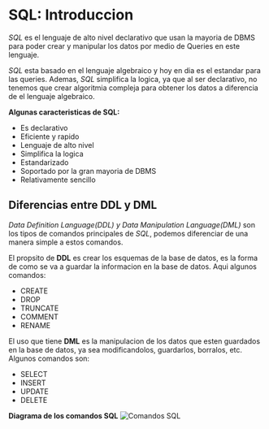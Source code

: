 # SQL: Introduccion

*SQL* es el lenguaje de alto nivel declarativo que usan la mayoria de DBMS para poder crear y manipular los datos por medio de Queries en este lenguaje.

*SQL* esta basado en el lenguaje algebraico y hoy en dia es el estandar para las queries. Ademas, *SQL* simplifica la logica, ya que al ser declarativo, no tenemos que crear algoritmia compleja para obtener los datos a diferencia de el lenguaje algebraico.

__Algunas caracteristicas de SQL:__
- Es declarativo
- Eficiente y rapido
- Lenguaje de alto nivel
- Simplifica la logica
- Estandarizado
- Soportado por la gran mayoria de DBMS
- Relativamente sencillo

## Diferencias entre DDL y DML

*Data Definition Language(DDL) y Data Manipulation Language(DML)* son los tipos de comandos principales de *SQL*, podemos diferenciar de una manera simple a estos comandos.

El propsito de __DDL__ es crear los esquemas de la base de datos, es la forma de como se va a guardar la informacion en la base de datos. Aqui algunos comandos:
- CREATE
- DROP
- TRUNCATE
- COMMENT
- RENAME

El uso que tiene __DML__ es la manipulacion de los datos que esten guardados en la base de datos, ya sea modificandolos, guardarlos, borralos, etc. Algunos comandos son:
- SELECT
- INSERT
- UPDATE
- DELETE

__Diagrama de los comandos SQL__
![Comandos SQL](https://i.sstatic.net/7uUaJ.png)